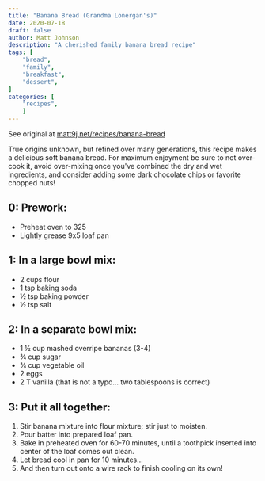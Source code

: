 ```yaml
---
title: "Banana Bread (Grandma Lonergan's)"
date: 2020-07-18
draft: false
author: Matt Johnson
description: "A cherished family banana bread recipe"
tags: [
    "bread",
    "family",
    "breakfast",
    "dessert",
]
categories: [
    "recipes",
    ]
---
```


See original at [matt9j.net/recipes/banana-bread](https://matt9j.net/recipes/banana-bread)

True origins unknown, but refined over many generations, this recipe
makes a delicious soft banana bread. For maximum enjoyment be sure to
not over-cook it, avoid over-mixing once you've combined the dry and
wet ingredients, and consider adding some dark chocolate chips or
favorite chopped nuts!

## 0: Prework:
* Preheat oven to 325
* Lightly grease 9x5 loaf pan

## 1: In a large bowl mix:
* 2 cups flour
* 1 tsp baking soda
* ½ tsp baking powder
* ½ tsp salt

## 2: In a separate bowl mix:
* 1 ½ cup mashed overripe bananas (3-4)
* ¾ cup sugar
* ¾ cup vegetable oil
* 2 eggs
* 2 T vanilla (that is not a typo... two tablespoons is correct)

## 3: Put it all together:
1. Stir banana mixture into flour mixture; stir just to moisten.
2. Pour batter into prepared loaf pan.
3. Bake in preheated oven for 60-70 minutes, until a toothpick
inserted into center of the loaf comes out clean.
4. Let bread cool in pan for 10 minutes...
5. And then turn out onto a wire rack to finish cooling on its own!
